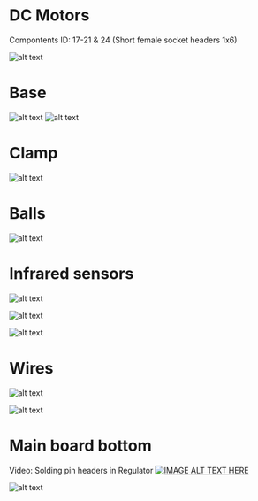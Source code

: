 # DC Motors

Compontents ID: 17-21 & 24 (Short female socket headers 1x6)

![alt text](https://github.com/snailstorming/anedubot/blob/master/Documentation/Images/1_motor.jpg)

# Base

![alt text](https://github.com/snailstorming/anedubot/blob/master/Documentation/Images/Base_bottom.jpg)
![alt text](https://github.com/snailstorming/anedubot/blob/master/Documentation/Images/Base_top.jpg)

# Clamp

![alt text](https://github.com/snailstorming/anedubot/blob/master/Documentation/Images/B_Clamp.jpg)

# Balls

![alt text](https://github.com/snailstorming/anedubot/blob/master/Documentation/Images/B_Balls.jpg)

# Infrared sensors

![alt text](https://github.com/snailstorming/anedubot/blob/master/Documentation/Images/B_AO_LW.jpg)

![alt text](https://github.com/snailstorming/anedubot/blob/master/Documentation/Images/B_LF.jpg)

![alt text](https://github.com/snailstorming/anedubot/blob/master/Documentation/Images/B_AO.jpg)

# Wires

![alt text](https://github.com/snailstorming/anedubot/blob/master/Documentation/Images/B_Wires_Bottom.jpg)

![alt text](https://github.com/snailstorming/anedubot/blob/master/Documentation/Images/B_Wires_Top.jpg)

# Main board bottom

Video: Solding pin headers in Regulator
[![IMAGE ALT TEXT HERE](https://img.youtube.com/vi/kZGVo9eDCLo/0.jpg)](http://www.youtube.com/watch?v=kZGVo9eDCLo)

![alt text](https://github.com/snailstorming/anedubot/blob/master/Documentation/Images/B_MBoard_Bottom_2.jpg)
